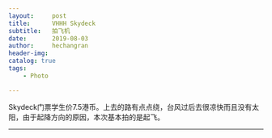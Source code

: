 ```yaml
---
layout:     post
title:      VHHH Skydeck
subtitle:   拍飞机
date:       2019-08-03
author:     hechangran
header-img:
catalog: true
tags:
    - Photo 

--- 
```


Skydeck门票学生价7.5港币。上去的路有点点绕，台风过后去很凉快而且没有太阳，由于起降方向的原因，本次基本拍的是起飞。


---



